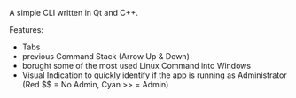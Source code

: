 A simple CLI written in Qt and C++.

Features:
- Tabs
- previous Command Stack (Arrow Up & Down)
- borught some of the most used Linux Command into Windows
- Visual Indication to quickly identify if the app is running as Administrator (Red $$ = No Admin, Cyan >> = Admin)
